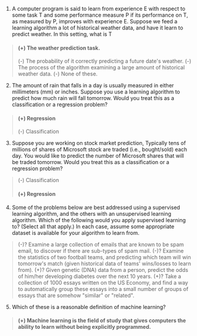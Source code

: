 1.	A computer program is said to learn from experience E with respect to some task T and some performance measure P if its performance on T, as measured by P, improves with experience E. Suppose we feed a learning algorithm a lot of historical weather data, and have it learn to predict weather. In this setting, what is T

> #### (+) The weather prediction task.
> (-) The probability of it correctly predicting a future date's weather.
> (-) The process of the algorithm examining a large amount of historical weather data.
> (-) None of these.

2.	The amount of rain that falls in a day is usually measured in either millimeters (mm) or inches. Suppose you use a learning algorithm to predict how much rain will fall tomorrow. Would you treat this as a classification or a regression problem?

> #### (+) Regression
> (-) Classification

3.	Suppose you are working on stock market prediction, Typically tens of millions of shares of Microsoft stock are traded (i.e., bought/sold) each day. You would like to predict the number of Microsoft shares that will be traded tomorrow. Would you treat this as a classification or a regression problem?

> (-) Classification
> #### (+) Regression

4.	Some of the problems below are best addressed using a supervised learning algorithm, and the others with an unsupervised learning algorithm. Which of the following would you apply supervised learning to? (Select all that apply.) In each case, assume some appropriate dataset is available for your algorithm to learn from.

> (-)? Examine a large collection of emails that are known to be spam email, to discover if there are sub-types of spam mail.
> (-)? Examine the statistics of two football teams, and predicting which team will win tomorrow's match (given historical data of teams' wins/losses to learn from).
> (+)? Given genetic (DNA) data from a person, predict the odds of him/her developing diabetes over the next 10 years. 
> (+)? Take a collection of 1000 essays written on the US Economy, and find a way to automatically group these essays into a small number of groups of essays that are somehow "similar" or "related".

5.	Which of these is a reasonable definition of machine learning?

> #### (+) Machine learning is the field of study that gives computers the ability to learn without being explicitly programmed.
